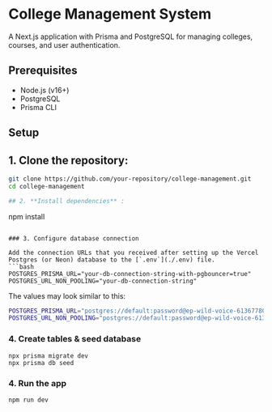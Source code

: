 # College Management System

A Next.js application with Prisma and PostgreSQL for managing colleges, courses, and user authentication.

## Prerequisites

- Node.js (v16+)
- PostgreSQL
- Prisma CLI

## Setup

## 1. **Clone the repository**:
   ```bash
   git clone https://github.com/your-repository/college-management.git  
   cd college-management  

## 2. **Install dependencies** :
```
npm install
``` 

### 3. Configure database connection

Add the connection URLs that you received after setting up the Vercel Postgres (or Neon) database to the [`.env`](./.env) file. 
```bash
POSTGRES_PRISMA_URL="your-db-connection-string-with-pgbouncer=true"
POSTGRES_URL_NON_POOLING="your-db-connection-string"
```

The values may look similar to this:

```bash
POSTGRES_PRISMA_URL="postgres://default:password@ep-wild-voice-61367780-pooler.us-east-1.postgres.vercel-storage.com:5432/verceldb?pgbouncer=true&connect_timeout=15"
POSTGRES_URL_NON_POOLING="postgres://default:password@ep-wild-voice-61367780.us-east-1.postgres.vercel-storage.com:5432/verceldb"
```
### 4. Create tables & seed database

```
npx prisma migrate dev
npx prisma db seed
```

### 4. Run the app

```
npm run dev
```

